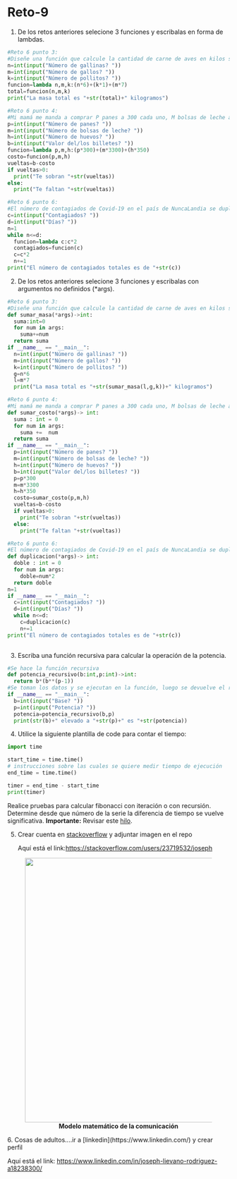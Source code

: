 # Reto-9
1. De los retos anteriores selecione 3 funciones y escribalas en forma de lambdas.
```python
#Reto 6 punto 3:
#Diseñe una función que calcule la cantidad de carne de aves en kilos si se tienen N gallinas, M gallos y K pollitos cada uno pesando 6 kilos, 7 kilos y 1 kilo respectivamente
n=int(input("Número de gallinas? "))
m=int(input("Número de gallos? "))
k=int(input("Número de pollitos? "))
funcion=lambda n,m,k:(n*6)+(k*1)+(m*7)
total=funcion(n,m,k)
print("La masa total es "+str(total)+" kilogramos")

#Reto 6 punto 4:
#Mi mamá me manda a comprar P panes a 300 cada uno, M bolsas de leche a 3300 cada una y H huevos a 350 cada uno. Hacer un programa que me diga las vueltas (o lo que quedo debiendo) cuando me da un billete de B pesos.
p=int(input("Número de panes? "))
m=int(input("Número de bolsas de leche? "))
h=int(input("Número de huevos? "))
b=int(input("Valor del/los billetes? "))
funcion=lambda p,m,h:(p*300)+(m*3300)+(h*350)
costo=funcion(p,m,h)
vueltas=b-costo
if vueltas>0:
  print("Te sobran "+str(vueltas))
else:
  print("Te faltan "+str(vueltas))

#Reto 6 punto 6:
#El número de contagiados de Covid-19 en el país de NuncaLandia se duplica cada día. Hacer un programa que diga el número total de personas que se han contagiado cuando pasen D días a partir de hoy, si el número de contagiados actuales es C.
c=int(input("Contagiados? "))
d=int(input("Días? "))
n=1
while n<=d:
  funcion=lambda c:c*2
  contagiados=funcion(c)
  c=c*2
  n+=1
print("El número de contagiados totales es de "+str(c))
```
2. De los retos anteriores selecione 3 funciones y escribalas con argumentos no definidos (*args).
```python
#Reto 6 punto 3:
#Diseñe una función que calcule la cantidad de carne de aves en kilos si se tienen N gallinas, M gallos y K pollitos cada uno pesando 6 kilos, 7 kilos y 1 kilo respectivamente
def sumar_masa(*args)->int:
  suma:int=0
  for num in args:
    suma+=num
  return suma
if __name__ == "__main__":
  n=int(input("Número de gallinas? "))
  m=int(input("Número de gallos? "))
  k=int(input("Número de pollitos? "))
  g=n*6
  l=m*7
  print("La masa total es "+str(sumar_masa(l,g,k))+" kilogramos")

#Reto 6 punto 4:
#Mi mamá me manda a comprar P panes a 300 cada uno, M bolsas de leche a 3300 cada una y H huevos a 350 cada uno. Hacer un programa que me diga las vueltas (o lo que quedo debiendo) cuando me da un billete de B pesos.
def sumar_costo(*args)-> int:
  suma : int = 0
  for num in args:
    suma +=  num
  return suma
if __name__ == "__main__":
  p=int(input("Número de panes? "))
  m=int(input("Número de bolsas de leche? "))
  h=int(input("Número de huevos? "))
  b=int(input("Valor del/los billetes? "))
  p=p*300
  m=m*3300
  h=h*350
  costo=sumar_costo(p,m,h)
  vueltas=b-costo
  if vueltas>0:
    print("Te sobran "+str(vueltas))
  else:
    print("Te faltan "+str(vueltas))

#Reto 6 punto 6:
#El número de contagiados de Covid-19 en el país de NuncaLandia se duplica cada día. Hacer un programa que diga el número total de personas que se han contagiado cuando pasen D días a partir de hoy, si el número de contagiados actuales es C.
def duplicacion(*args)-> int:
  doble : int = 0
  for num in args:
    doble=num*2
  return doble
n=1
if __name__ == "__main__":
  c=int(input("Contagiados? "))
  d=int(input("Días? "))
  while n<=d:
    c=duplicacion(c)
    n+=1
print("El número de contagiados totales es de "+str(c))
    

``` 
3. Escriba una función recursiva para calcular la operación de la potencia.
```python
#Se hace la función recursiva
def potencia_recursivo(b:int,p:int)->int:
  return b*(b**(p-1))
#Se toman los datos y se ejecutan en la función, luego se devuelve el resultado
if __name__ == "__main__":
  b=int(input("Base? "))
  p=int(input("Potencia? "))
  potencia=potencia_recursivo(b,p)
  print(str(b)+" elevado a "+str(p)+" es "+str(potencia))
```  
4. Utilice la siguiente plantilla de code para contar el tiempo:
```python
import time

start_time = time.time()
# instrucciones sobre las cuales se quiere medir tiempo de ejecución
end_time = time.time()

timer = end_time - start_time
print(timer)
```

Realice pruebas para calcular fibonacci con iteración o con recursión. Determine desde que número de la serie la diferencia de tiempo se vuelve significativa.
**Importante:** Revisar este [hilo](https://stackoverflow.com/questions/8220801/how-to-use-timeit-module).

5. Crear cuenta en [stackoverflow](https://stackoverflow.com/) y adjuntar imagen en el repo

   Aquí está el link:https://stackoverflow.com/users/23719532/joseph
<div align='center'>
<figure> <img src="https://github.com/J0s3ph2705/Reto-9/assets/159032718/c5f0283a-7620-45ff-8705-05f469af445b" alt="" width="600" height="auto"/></br>
<figcaption><b>Modelo matemático de la comunicación</b></figcaption></figure>
</div>
6. Cosas de adultos....ir a [linkedin](https://www.linkedin.com/) y crear perfil
   
   Aquí está el link: https://www.linkedin.com/in/joseph-lievano-rodriguez-a18238300/
